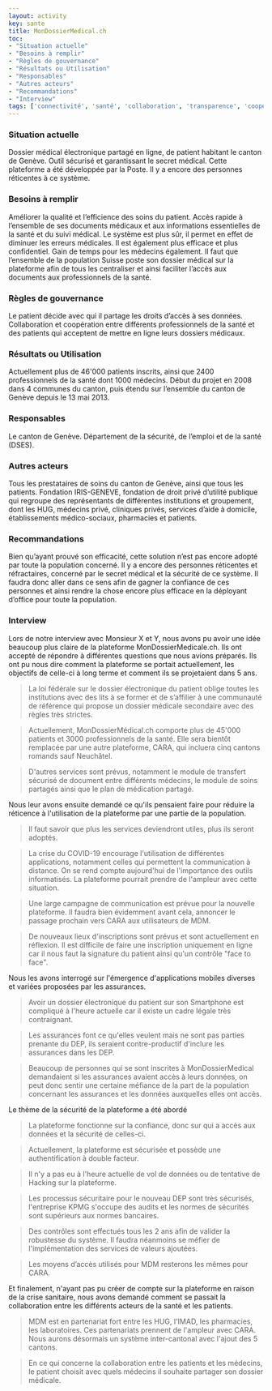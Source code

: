 ```yaml
---
layout: activity
key: sante
title: MonDossierMedical.ch
toc:
- "Situation actuelle"
- "Besoins à remplir"
- "Règles de gouvernance"
- "Résultats ou Utilisation"
- "Responsables"
- "Autres acteurs"
- "Recommandations"
- "Interview"
tags: ['connectivité', 'santé', 'collaboration', 'transparence', 'coopération']
---
```


### Situation actuelle

Dossier médical électronique partagé en ligne, de patient habitant le canton de Genève. Outil sécurisé et garantissant le secret médical. Cette plateforme a été développée par la Poste. Il y a encore des personnes réticentes à ce système.

### Besoins à remplir

Améliorer la qualité et l’efficience des soins du patient. Accès rapide à l’ensemble de ses documents médicaux et aux informations essentielles de la santé et du suivi médical. Le système est plus sûr, il permet en effet de diminuer les erreurs médicales. Il est également plus efficace et plus confidentiel. Gain de temps pour les médecins également. Il faut que l’ensemble de la population Suisse poste son dossier médical sur la plateforme afin de tous les centraliser et ainsi faciliter l’accès aux documents aux professionnels de la santé.

### Règles de gouvernance

Le patient décide avec qui il partage les droits d’accès à ses données. Collaboration et coopération entre différents professionnels de la santé et des patients qui acceptent de mettre en ligne leurs dossiers médicaux.

### Résultats ou Utilisation

Actuellement plus de 46'000 patients inscrits, ainsi que 2400 professionnels de la santé dont 1000 médecins. Début du projet en 2008 dans 4 communes du canton, puis étendu sur l’ensemble du canton de Genève depuis le 13 mai 2013.

### Responsables

Le canton de Genève. Département de la sécurité, de l’emploi et de la santé (DSES).

### Autres acteurs

Tous les prestataires de soins du canton de Genève, ainsi que tous les patients. Fondation IRIS-GENEVE, fondation de droit privé d’utilité publique qui regroupe des représentants de différentes institutions et groupement, dont les HUG, médecins privé, cliniques privés, services d’aide à domicile, établissements médico-sociaux, pharmacies et patients.

### Recommandations

Bien qu’ayant prouvé son efficacité, cette solution n’est pas encore adopté par toute la population concerné. Il y a encore des personnes réticentes et réfractaires, concerné par le secret médical et la sécurité de ce système. Il faudra donc aller dans ce sens afin de gagner la confiance de ces personnes et ainsi rendre la chose encore plus efficace en la déployant d’office pour toute la population.

### Interview

Lors de notre interview avec Monsieur X et Y, nous avons pu avoir une idée beaucoup plus claire de la plateforme MonDossierMedicale.ch. Ils ont accepté de répondre à différentes questions que nous avions préparés. Ils ont pu nous dire comment la plateforme se portait actuellement, les objectifs de celle-ci à long terme et comment ils se projetaient dans 5 ans.

>  La loi fédérale sur le dossier électronique du patient oblige toutes les institutions avec des lits à se former et de s’affilier à une communauté de référence qui propose un dossier médicale secondaire avec des règles très strictes.

>  Actuellement, MonDossierMédical.ch comporte plus de 45'000 patients et 3000 professionnels de la santé. Elle sera bientôt remplacée par une autre plateforme, CARA, qui incluera cinq cantons romands sauf Neuchâtel.

>  D'autres services sont prévus, notamment le module de transfert sécurisé de document entre différents médecins, le module de soins partagés ainsi que le plan de médication partagé.

Nous leur avons ensuite demandé ce qu'ils pensaient faire pour réduire la réticence à l'utilisation de la plateforme par une partie de la population.

>  Il faut savoir que plus les services deviendront utiles, plus ils seront adoptés.

>  La crise du COVID-19 encourage l'utilisation de différentes applications, notamment celles qui permettent la communication à distance. On se rend compte aujourd'hui de l'importance des outils informatisés. La plateforme pourrait prendre de l'ampleur avec cette situation.

>  Une large campagne de communication est prévue pour la nouvelle plateforme. Il faudra bien évidemment avant cela, annoncer le passage prochain vers CARA aux utilisateurs de MDM.

>  De nouveaux lieux d'inscriptions sont prévus et sont actuellement en réflexion. Il est difficile de faire une inscription uniquement en ligne car il nous faut la signature du patient ainsi qu'un contrôle "face to face".

Nous les avons interrogé sur l'émergence d'applications mobiles diverses et variées proposées par les assurances.

>  Avoir un dossier électronique du patient sur son Smartphone est compliqué à l'heure actuelle car il existe un cadre légale très contraignant.

>  Les assurances font ce qu'elles veulent mais ne sont pas parties prenante du DEP, ils seraient contre-productif d'inclure les assurances dans les DEP. 

>  Beaucoup de personnes qui se sont inscrites à MonDossierMedical demandaient si les assurances avaient accès à leurs données, on peut donc sentir une certaine méfiance de la part de la population concernant les assurances et les données auxquelles elles ont accès.

Le thème de la sécurité de la plateforme a été abordé

>  La plateforme fonctionne sur la confiance, donc sur qui a accès aux données et la sécurité de celles-ci.

>  Actuellement, la plateforme est sécurisée et possède une authentification à double facteur.

>  Il n'y a pas eu à l'heure actuelle de vol de données ou de tentative de Hacking sur la plateforme.

>  Les processus sécuritaire pour le nouveau DEP sont très sécurisés, l'entreprise KPMG s'occupe des audits et les normes de sécurités sont supérieurs aux normes bancaires.

>  Des contrôles sont effectués tous les 2 ans afin de valider la robustesse du système. Il faudra néanmoins se méfier de l'implémentation des services de valeurs ajoutées.

>  Les moyens d’accès utilisés pour MDM resterons les mêmes pour CARA.

Et finalement, n'ayant pas pu créer de compte sur la plateforme en raison de la crise sanitaire, nous avons demandé comment se passait la collaboration entre les différents acteurs de la santé et les patients.

>  MDM est en partenariat fort entre les HUG, l'IMAD, les pharmacies, les laboratoires. Ces partenariats prennent de l'ampleur avec CARA. Nous aurons désormais un système inter-cantonal avec l'ajout des 5 cantons.

>  En ce qui concerne la collaboration entre les patients et les médecins, le patient choisit avec quels médecins il souhaite partager son dossier médicale.

